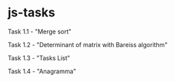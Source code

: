 # js-tasks

Task 1.1 - "Merge sort"

Task 1.2 - "Determinant of matrix with Bareiss algorithm"

Task 1.3 - "Tasks List"

Task 1.4 - "Anagramma"
